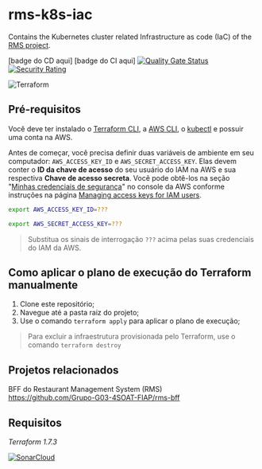 # rms-k8s-iac
Contains the Kubernetes cluster related Infrastructure as code (IaC) of the [RMS project](https://github.com/Grupo-G03-4SOAT-FIAP/rms-bff).

[badge do CD aqui]
[badge do CI aqui]
[![Quality Gate Status](https://sonarcloud.io/api/project_badges/measure?project=Grupo-G03-4SOAT-FIAP_rms-k8s-iac&metric=alert_status)](https://sonarcloud.io/summary/new_code?id=Grupo-G03-4SOAT-FIAP_rms-k8s-iac)
[![Security Rating](https://sonarcloud.io/api/project_badges/measure?project=Grupo-G03-4SOAT-FIAP_rms-k8s-iac&metric=security_rating)](https://sonarcloud.io/summary/new_code?id=Grupo-G03-4SOAT-FIAP_rms-k8s-iac)

![Terraform](https://img.shields.io/badge/terraform-%235835CC.svg?style=for-the-badge&logo=terraform&logoColor=white)

## Pré-requisitos

Você deve ter instalado o [Terraform CLI](https://developer.hashicorp.com/terraform/tutorials/aws-get-started/install-cli), a [AWS CLI](https://docs.aws.amazon.com/cli/latest/userguide/getting-started-install.html), o [kubectl](https://kubernetes.io/docs/tasks/tools/) e possuir uma conta na AWS.

Antes de começar, você precisa definir duas variáveis de ambiente em seu computador: `AWS_ACCESS_KEY_ID` e `AWS_SECRET_ACCESS_KEY`. Elas devem conter o **ID da chave de acesso** do seu usuário do IAM na AWS e sua respectiva **Chave de acesso secreta**. Você pode obtê-los na seção "[Minhas credenciais de segurança](https://us-east-1.console.aws.amazon.com/iam/home#/security_credentials)" no console da AWS conforme instruções na página [Managing access keys for IAM users](https://docs.aws.amazon.com/IAM/latest/UserGuide/id_credentials_access-keys.html#Using_CreateAccessKey).

```bash
export AWS_ACCESS_KEY_ID=???
```

```bash
export AWS_SECRET_ACCESS_KEY=???
```

> Substitua os sinais de interrogação `???` acima pelas suas credenciais do IAM da AWS.

## Como aplicar o plano de execução do Terraform manualmente

1. Clone este repositório;
2. Navegue até a pasta raiz do projeto;
3. Use o comando `terraform apply` para aplicar o plano de execução;

> Para excluir a infraestrutura provisionada pelo Terraform, use o comando `terraform destroy`

## Projetos relacionados

BFF do Restaurant Management System (RMS)\
https://github.com/Grupo-G03-4SOAT-FIAP/rms-bff

## Requisitos

*Terraform 1.7.3*

[![SonarCloud](https://sonarcloud.io/images/project_badges/sonarcloud-white.svg)](https://sonarcloud.io/summary/new_code?id=Grupo-G03-4SOAT-FIAP_rms-k8s-iac)
